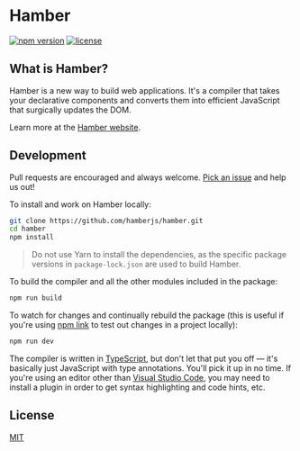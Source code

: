 # Hamber

[![npm version](https://img.shields.io/npm/v/hamber.svg)](https://www.npmjs.com/package/hamber) [![license](https://img.shields.io/npm/l/hamber.svg)](LICENSE.md)


## What is Hamber?

Hamber is a new way to build web applications. It's a compiler that takes your declarative components and converts them into efficient JavaScript that surgically updates the DOM.

Learn more at the [Hamber website](https://hamberjs.web.app).


## Development

Pull requests are encouraged and always welcome. [Pick an issue](https://github.com/hamberjs/hamber/issues?q=is%3Aissue+is%3Aopen+sort%3Aupdated-desc) and help us out!

To install and work on Hamber locally:

```bash
git clone https://github.com/hamberjs/hamber.git
cd hamber
npm install
```

> Do not use Yarn to install the dependencies, as the specific package versions in `package-lock.json` are used to build Hamber.

To build the compiler and all the other modules included in the package:

```bash
npm run build
```

To watch for changes and continually rebuild the package (this is useful if you're using [npm link](https://docs.npmjs.com/cli/link.html) to test out changes in a project locally):

```bash
npm run dev
```

The compiler is written in [TypeScript](https://www.typescriptlang.org/), but don't let that put you off — it's basically just JavaScript with type annotations. You'll pick it up in no time. If you're using an editor other than [Visual Studio Code](https://code.visualstudio.com/), you may need to install a plugin in order to get syntax highlighting and code hints, etc.


## License

[MIT](LICENSE.md)
